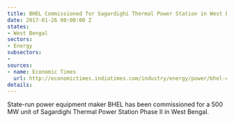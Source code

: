 ```yaml
---
title: BHEL Commissioned for Sagardighi Thermal Power Station in West Bengal
date: 2017-01-26 00:00:00 Z
states:
- West Bengal
sectors:
- Energy
subsectors:
- 
sources:
- name: Economic Times
  url: http://economictimes.indiatimes.com/industry/energy/power/bhel-commissions-500-mw-thermal-unit-in-west-bengal/articleshow/56597486.cms
details: 
---
```


State-run power equipment maker BHEL has been commissioned for a 500 MW unit of Sagardighi Thermal Power Station Phase II in West Bengal.

